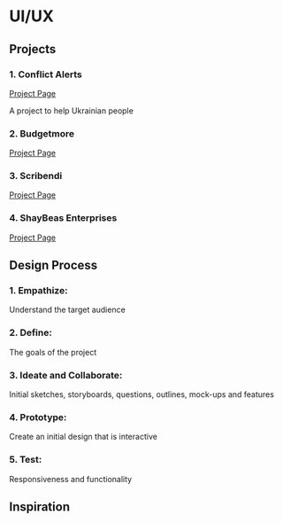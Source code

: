 # UI/UX

## Projects

### 1. Conflict Alerts
[Project Page](/work/uiux/conflict-alerts.md)

A project to help Ukrainian people

### 2. Budgetmore
[Project Page](/work/uiux/budgetmore.md)

### 3. Scribendi
[Project Page](/work/uiux/scribendi.md)

### 4. ShayBeas Enterprises
[Project Page](/work/uiux/shaybeas.md)

## Design Process

### 1. Empathize: 
Understand the target audience

### 2. Define: 
The goals of the project

### 3. Ideate and Collaborate: 
Initial sketches, storyboards, questions, outlines, mock-ups and features

### 4. Prototype: 
Create an initial design that is interactive

### 5. Test: 
Responsiveness and functionality


## Inspiration